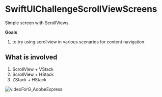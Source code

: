# SwiftUIChallengeScrollViewScreens
Simple screen with ScrollViews

**Goals**
1. to try using scrollview in various scenarios for content navigation

## What is involved

1. ScrollView + VStack
2. ScrollView + HStack
2. ZStack + HStack



![videoForG_AdobeExpress](https://user-images.githubusercontent.com/34265072/226987920-a99c7b4e-c97f-4353-b410-61cb9020461b.gif)


